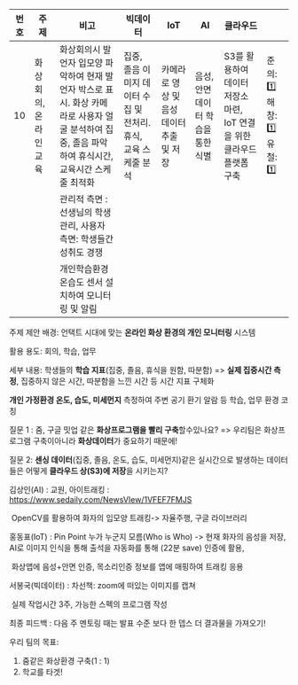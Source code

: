 | 번호 | 주제                  | 비고                                                         | 빅데이터                                                     | IoT                                       | AI                                 | 클라우드                                                     |                                     |
| ---- | --------------------- | ------------------------------------------------------------ | ------------------------------------------------------------ | ----------------------------------------- | ---------------------------------- | ------------------------------------------------------------ | ----------------------------------- |
| 10   | 화상회의, 온라인 교육 | 화상회의시 발언자 입모양 파악하여 현재 발언자 박스로 표시. 화상 카메라로 사용자 얼굴 분석하여 집중, 졸음 파악하여 휴식시간, 교육시간 스케줄 최적화 | 집중, 졸음 이미지 데이터 수집 및 전처리. 휴식, 교육 스케줄 분석 | 카메라로 영상 및 음성 데이터 추출 및 저장 | 음성, 안면 데이터 학습을 통한 식별 | S3를 활용하여 데이터 저장소 마련, IoT 연결을 위한 클라우드 플랫폼 구축 | 준의: :one: 해창: :one: 유철: :one: |
|      |                       | 관리적 측면 : 선생님의 학생 관리, 사용자 측면: 학생들간 성취도 경쟁 |                                                              |                                           |                                    |                                                              |                                     |
|      |                       | 개인학습환경 온습도 센서 설치하여 모니터링 및 알림           |                                                              |                                           |                                    |                                                              |                                     |





주제 제안 배경: 언택트 시대에 맞는 **온라인 화상 환경의 개인 모니터링** 시스템 



활용 용도: 회의, 학습, 업무



세부 내용: 학생들의 **학습 지표**(집중, 졸음, 휴식을 원함, 따분함) => **실제 집중시간 측정**, 집중하지 않은 시간, 따분함을 느낀 시간 등 시간 지표 구체화

**개인 가정환경 온도, 습도, 미세먼지** 측정하여 주변 공기 환기 알람 등 학습, 업무 환경 코칭



질문 1 : 줌, 구글 밋업 같은 **화상프로그램을 빨리 구축**할수있나요? => 우리팀은 화상프로그램 구축이아니라 **화상데이터**가 중요하기 때문에!

질문 2: **센싱 데이터**(집중, 졸음, 온도, 습도, 미세먼지)같은 실시간으로 발생하는 데이터들은 어떻게 **클라우드 상(S3)에 저장**을 시키는지? 



김상인(AI) :  교원, 아이트래킹  : https://www.sedaily.com/NewsVIew/1VFEF7FMJS

​					OpenCV를 활용하여 화자의 입모양 트래킹-> 자율주행, 구글 라이브러리

홍동표(IoT) : Pin Point 누가 누군지 모름(Who is Who) -> 현재 화자의 음성을 저장,  AI로 이미지 인식을 통해 출석을 자동화를 통해 (22분 save) 인증에 활용, 

​					화상앱에 음성+안면 인증, 목소리인증 정보를 앱에 매핑하여 트래킹 응용

서봉국(빅데이터) : 차선책: zoom에 떠있는 이미지를 캡쳐

​							실제 작업시간 3주, 가능한 스펙의 프로그램 작성



최종 피드백 : 다음 주 멘토링 때는 발표 수준 보다 한 뎁스 더 결과물을 가져오기!



우리 팀의 목표:

1. 줌같은 화상환경 구축(1 : 1)
2. 학교를 타겟!

